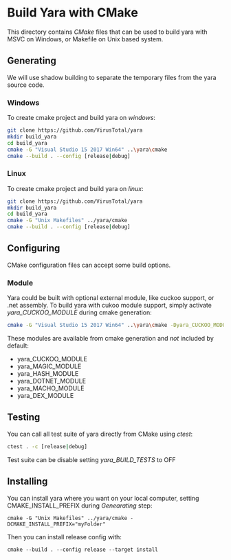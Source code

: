 # Build Yara with CMake

This directory contains *CMake* files that can be used to build yara with MSVC on Windows, or Makefile on Unix based system.

## Generating

We will use shadow building to separate the temporary files from the yara source code.

### Windows
To create cmake project and build yara on _windows_:

```bash
git clone https://github.com/VirusTotal/yara
mkdir build_yara
cd build_yara
cmake -G "Visual Studio 15 2017 Win64" ..\yara\cmake
cmake --build . --config [release|debug]
```

### Linux
To create cmake project and build yara on _linux_:

```bash
git clone https://github.com/VirusTotal/yara
mkdir build_yara
cd build_yara
cmake -G "Unix Makefiles" ../yara/cmake
cmake --build . --config [release|debug]
```

## Configuring

CMake configuration files can accept some build options.

### Module

Yara could be built with optional external module, like cuckoo support, or .net assembly.
To build yara with cukoo module support, simply activate *yara_CUCKOO_MODULE* during cmake generation:

```bash
cmake -G "Visual Studio 15 2017 Win64" ..\yara\cmake -Dyara_CUCKOO_MODULE=ON
```

These modules are available from cmake generation and *not* included by default:

* yara_CUCKOO_MODULE
* yara_MAGIC_MODULE
* yara_HASH_MODULE
* yara_DOTNET_MODULE
* yara_MACHO_MODULE
* yara_DEX_MODULE

## Testing

You can call all test suite of yara directly from CMake using *ctest*:

```bash
ctest . -c [release|debug]
```

Test suite can be disable setting *yara_BUILD_TESTS* to OFF

## Installing

You can install yara where you want on your local computer, setting CMAKE_INSTALL_PREFIX during *Genearating* step:

```
cmake -G "Unix Makefiles" ../yara/cmake -DCMAKE_INSTALL_PREFIX="myFolder"
``` 

Then you can install release config with:

```
cmake --build . --config release --target install
```
